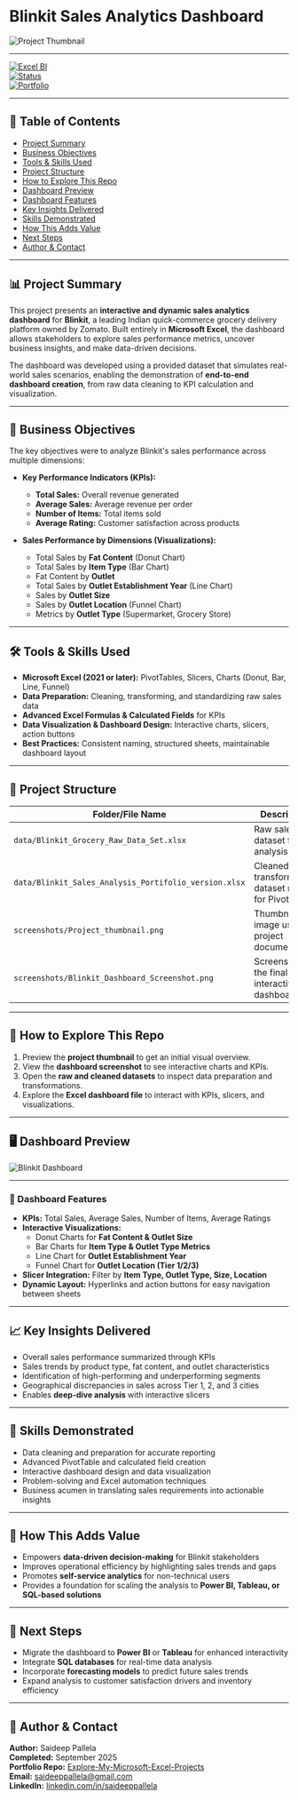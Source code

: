 # Blinkit Sales Analytics Dashboard  
![Project Thumbnail](./screenshots/Project_thumbnail.png)  

---

[![Excel BI](https://img.shields.io/badge/Excel-BI-green)](https://www.microsoft.com/en-us/microsoft-365/excel)  
[![Status](https://img.shields.io/badge/Project-Completed-brightgreen)]()  
[![Portfolio](https://img.shields.io/badge/Portfolio-Saideep%20Pallela-blue)](https://github.com/saideeppallela/Explore-My-Microsoft-Excel-Projects)

---

## 📑 Table of Contents

- [Project Summary](#project-summary)  
- [Business Objectives](#business-objectives)  
- [Tools & Skills Used](#tools--skills-used)  
- [Project Structure](#project-structure)  
- [How to Explore This Repo](#how-to-explore-this-repo)  
- [Dashboard Preview](#dashboard-preview)  
- [Dashboard Features](#dashboard-features)  
- [Key Insights Delivered](#key-insights-delivered)  
- [Skills Demonstrated](#skills-demonstrated)  
- [How This Adds Value](#how-this-adds-value)  
- [Next Steps](#next-steps)  
- [Author & Contact](#author--contact)

---

## 📊 Project Summary

This project presents an **interactive and dynamic sales analytics dashboard** for **Blinkit**, a leading Indian quick-commerce grocery delivery platform owned by Zomato. Built entirely in **Microsoft Excel**, the dashboard allows stakeholders to explore sales performance metrics, uncover business insights, and make data-driven decisions.  

The dashboard was developed using a provided dataset that simulates real-world sales scenarios, enabling the demonstration of **end-to-end dashboard creation**, from raw data cleaning to KPI calculation and visualization.  

---

## 🎯 Business Objectives

The key objectives were to analyze Blinkit's sales performance across multiple dimensions:

- **Key Performance Indicators (KPIs):**
  - **Total Sales:** Overall revenue generated  
  - **Average Sales:** Average revenue per order  
  - **Number of Items:** Total items sold  
  - **Average Rating:** Customer satisfaction across products  

- **Sales Performance by Dimensions (Visualizations):**
  - Total Sales by **Fat Content** (Donut Chart)  
  - Total Sales by **Item Type** (Bar Chart)  
  - Fat Content by **Outlet**  
  - Total Sales by **Outlet Establishment Year** (Line Chart)  
  - Sales by **Outlet Size**  
  - Sales by **Outlet Location** (Funnel Chart)  
  - Metrics by **Outlet Type** (Supermarket, Grocery Store)  

---

## 🛠️ Tools & Skills Used

- **Microsoft Excel (2021 or later):** PivotTables, Slicers, Charts (Donut, Bar, Line, Funnel)  
- **Data Preparation:** Cleaning, transforming, and standardizing raw sales data  
- **Advanced Excel Formulas & Calculated Fields** for KPIs  
- **Data Visualization & Dashboard Design:** Interactive charts, slicers, action buttons  
- **Best Practices:** Consistent naming, structured sheets, maintainable dashboard layout  

---

## 📂 Project Structure

| Folder/File Name                                      | Description                                                   |
|-------------------------------------------------------|---------------------------------------------------------------|
| `data/Blinkit_Grocery_Raw_Data_Set.xlsx`             | Raw sales dataset for analysis                                 |
| `data/Blinkit_Sales_Analysis_Portifolio_version.xlsx`| Cleaned and transformed dataset ready for PivotTables         |
| `screenshots/Project_thumbnail.png`                  | Thumbnail image used for project documentation               |
| `screenshots/Blinkit_Dashboard_Screenshot.png`      | Screenshot of the final interactive dashboard                |

---

## 🔎 How to Explore This Repo

1. Preview the **project thumbnail** to get an initial visual overview.  
2. View the **dashboard screenshot** to see interactive charts and KPIs.  
3. Open the **raw and cleaned datasets** to inspect data preparation and transformations.  
4. Explore the **Excel dashboard file** to interact with KPIs, slicers, and visualizations.

---

## 🖥️ Dashboard Preview

![Blinkit Dashboard](./screenshots/Blinkit_Dashboard_Screenshot.png)

---

### 🧭 Dashboard Features

- **KPIs:** Total Sales, Average Sales, Number of Items, Average Ratings  
- **Interactive Visualizations:**  
  - Donut Charts for **Fat Content & Outlet Size**  
  - Bar Charts for **Item Type & Outlet Type Metrics**  
  - Line Chart for **Outlet Establishment Year**  
  - Funnel Chart for **Outlet Location (Tier 1/2/3)**  
- **Slicer Integration:** Filter by **Item Type, Outlet Type, Size, Location**  
- **Dynamic Layout:** Hyperlinks and action buttons for easy navigation between sheets  

---

## 📈 Key Insights Delivered

- Overall sales performance summarized through KPIs  
- Sales trends by product type, fat content, and outlet characteristics  
- Identification of high-performing and underperforming segments  
- Geographical discrepancies in sales across Tier 1, 2, and 3 cities  
- Enables **deep-dive analysis** with interactive slicers  

---

## 🧩 Skills Demonstrated

- Data cleaning and preparation for accurate reporting  
- Advanced PivotTable and calculated field creation  
- Interactive dashboard design and data visualization  
- Problem-solving and Excel automation techniques  
- Business acumen in translating sales requirements into actionable insights  

---

## 🚀 How This Adds Value

- Empowers **data-driven decision-making** for Blinkit stakeholders  
- Improves operational efficiency by highlighting sales trends and gaps  
- Promotes **self-service analytics** for non-technical users  
- Provides a foundation for scaling the analysis to **Power BI, Tableau, or SQL-based solutions**  

---

## 🔗 Next Steps

- Migrate the dashboard to **Power BI** or **Tableau** for enhanced interactivity  
- Integrate **SQL databases** for real-time data analysis  
- Incorporate **forecasting models** to predict future sales trends  
- Expand analysis to customer satisfaction drivers and inventory efficiency  

---

## 👤 Author & Contact

**Author:** Saideep Pallela  
**Completed:** September 2025  
**Portfolio Repo:** [Explore-My-Microsoft-Excel-Projects](https://github.com/saideeppallela/Explore-My-Microsoft-Excel-Projects)  
**Email:** [saideeppallela@gmail.com](mailto:saideeppallela@gmail.com)  
**LinkedIn:** [linkedin.com/in/saideeppallela](https://www.linkedin.com/in/saideeppallela/)
